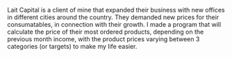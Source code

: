 Lait Capital is a client of mine that expanded their business with new offices in different cities around the country. They demanded new prices for their consumatables,
in connection with their growth. I made a program that will calculate the price of their most ordered products, depending on the previous month income, with the product prices
varying between 3 categories (or targets) to make my life easier.
